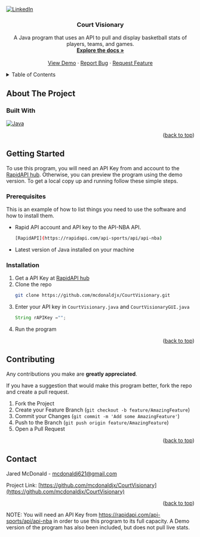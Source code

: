 <!-- Improved compatibility of back to top link: See: https://github.com/othneildrew/Best-README-Template/pull/73 -->
<a name="readme-top"></a>
<!--
*** I'm using markdown "reference style" links for readability.
*** Reference links are enclosed in brackets [ ] instead of parentheses ( ).
*** See the bottom of this document for the declaration of the reference variables
*** for contributors-url, forks-url, etc. This is an optional, concise syntax you may use.
*** https://www.markdownguide.org/basic-syntax/#reference-style-links
-->

[![LinkedIn][linkedin-shield]][linkedin-url]

<h3 align="center">Court Visionary</h3>

  <p align="center">
    A Java program that uses an API to pull and display basketball stats of players, teams, and games.
    <br />
    <a href="https://github.com/mcdonaldjx/CourtVisionary"><strong>Explore the docs »</strong></a>
    <br />
    <br />
    <a href="https://github.com/mcdonaldjx/CourtVisionary/tree/main/Court%20Visionary%20Demo">View Demo</a>
    ·
    <a href="https://github.com/mcdonaldjx/CourtVisionary/issues">Report Bug</a>
    ·
    <a href="https://github.com/mcdonaldjx/CourtVisionary/issues">Request Feature</a>
  </p>
</div>



<!-- TABLE OF CONTENTS -->
<details>
  <summary>Table of Contents</summary>
  <ol>
    <li>
      <a href="#about-the-project">About The Project</a>
      <ul>
        <li><a href="#built-with">Built With</a></li>
      </ul>
    </li>
    <li>
      <a href="#getting-started">Getting Started</a>
      <ul>
        <li><a href="#prerequisites">Prerequisites</a></li>
        <li><a href="#installation">Installation</a></li>
      </ul>
    </li>
    <li><a href="#contributing">Contributing</a></li>
    <li><a href="#contact">Contact</a></li>
  </ol>
</details>



<!-- ABOUT THE PROJECT -->
## About The Project

<!-- Here's a blank template to get started: To avoid retyping too much info. Do a search and replace with your text editor for the following: `github_username`, `repo_name`, `twitter_handle`, `linkedin_username`, `email_client`, `email`, `project_title`, `project_description` -->


### Built With

[![Java][Java]][Java-url]

<p align="right">(<a href="#readme-top">back to top</a>)</p>



<!-- GETTING STARTED -->
## Getting Started

To use this program, you will need an API Key from and account to the [RapidAPI hub](https://rapidapi.com/api-sports/api/api-nba). Otherwise, you can preview the program using the demo version.
To get a local copy up and running follow these simple steps.

### Prerequisites

This is an example of how to list things you need to use the software and how to install them.
* Rapid API account and API key to the API-NBA API.
  ```sh
  [RapidAPI](https://rapidapi.com/api-sports/api/api-nba)
  ```
* Latest version of Java installed on your machine

### Installation

1. Get a API Key at [RapidAPI hub](https://rapidapi.com/api-sports/api/api-nba)
2. Clone the repo
   ```sh
   git clone https://github.com/mcdonaldjx/CourtVisionary.git
   ```
3. Enter your API key in `CourtVisionary.java` and `CourtVisionaryGUI.java`
   ```java
   String rAPIKey ="";
   ```
4. Run the program

<p align="right">(<a href="#readme-top">back to top</a>)</p>




<!-- CONTRIBUTING -->
## Contributing

Any contributions you make are **greatly appreciated**.

If you have a suggestion that would make this program better, fork the repo and create a pull request.

1. Fork the Project
2. Create your Feature Branch (`git checkout -b feature/AmazingFeature`)
3. Commit your Changes (`git commit -m 'Add some AmazingFeature'`)
4. Push to the Branch (`git push origin feature/AmazingFeature`)
5. Open a Pull Request

<p align="right">(<a href="#readme-top">back to top</a>)</p>

<!-- CONTACT -->
## Contact

Jared McDonald - mcdonaldj621@gmail.com

Project Link: [https://github.com/mcdonaldjx/CourtVisionary](https://github.com/mcdonaldjx/CourtVisionary)

<p align="right">(<a href="#readme-top">back to top</a>)</p>


<!-- MARKDOWN LINKS & IMAGES -->
<!-- https://www.markdownguide.org/basic-syntax/#reference-style-links -->
[contributors-shield]: https://img.shields.io/github/contributors/mcdonaldjx/CourtVisionary.svg?style=for-the-badge
[contributors-url]: https://github.com/mcdonaldjx/CourtVisionary/graphs/contributors
[forks-shield]: https://img.shields.io/github/forks/mcdonaldjx/CourtVisionary.svg?style=for-the-badge
[forks-url]: https://github.com/mcdonaldjx/CourtVisionary/network/members
[stars-shield]: https://img.shields.io/github/stars/mcdonaldjx/CourtVisionary.svg?style=for-the-badge
[stars-url]: https://github.com/mcdonaldjx/CourtVisionary/stargazers
[issues-shield]: https://img.shields.io/github/issues/mcdonaldjx/CourtVisionary.svg?style=for-the-badge
[issues-url]: https://github.com/mcdonaldjx/CourtVisionary/issues
[license-shield]: https://img.shields.io/github/license/mcdonaldjx/CourtVisionary.svg?style=for-the-badge
[license-url]: https://github.com/mcdonaldjx/CourtVisionary/blob/master/LICENSE.txt
[linkedin-shield]: https://img.shields.io/badge/-LinkedIn-black.svg?style=for-the-badge&logo=linkedin&colorB=555
[linkedin-url]: https://linkedin.com/in/mcdonaldjx
[Java]: https://img.shields.io/badge/java-000000?style=for-the-badge&logo=javadotjs&logoColor=white
[Java-url]: https://java.com
NOTE: You will need an API Key from https://rapidapi.com/api-sports/api/api-nba in order to use this program to its full capacity. A Demo version of the program has also been included, but does not pull live stats.
